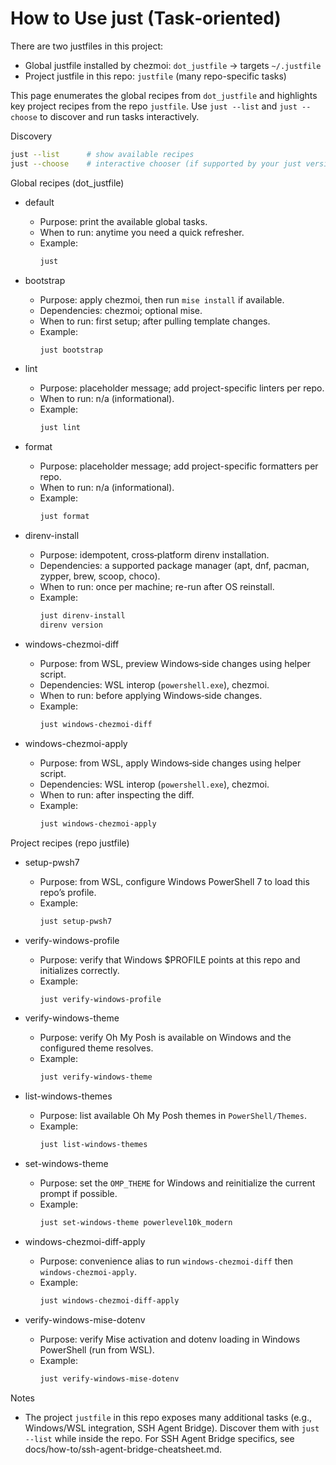 # How to Use just (Task‑oriented)

There are two justfiles in this project:

- Global justfile installed by chezmoi: `dot_justfile` → targets `~/.justfile`
- Project justfile in this repo: `justfile` (many repo-specific tasks)

This page enumerates the global recipes from `dot_justfile` and highlights key project recipes from the repo `justfile`. Use `just --list` and `just --choose` to discover and run tasks interactively.

Discovery

```bash
just --list      # show available recipes
just --choose    # interactive chooser (if supported by your just version)
```

Global recipes (dot_justfile)

- default
  - Purpose: print the available global tasks.
  - When to run: anytime you need a quick refresher.
  - Example:
    ```bash
    just
    ```

- bootstrap
  - Purpose: apply chezmoi, then run `mise install` if available.
  - Dependencies: chezmoi; optional mise.
  - When to run: first setup; after pulling template changes.
  - Example:
    ```bash
    just bootstrap
    ```

- lint
  - Purpose: placeholder message; add project-specific linters per repo.
  - When to run: n/a (informational).
  - Example:
    ```bash
    just lint
    ```

- format
  - Purpose: placeholder message; add project-specific formatters per repo.
  - When to run: n/a (informational).
  - Example:
    ```bash
    just format
    ```

- direnv-install
  - Purpose: idempotent, cross‑platform direnv installation.
  - Dependencies: a supported package manager (apt, dnf, pacman, zypper, brew, scoop, choco).
  - When to run: once per machine; re-run after OS reinstall.
  - Example:
    ```bash
    just direnv-install
    direnv version
    ```

- windows-chezmoi-diff
  - Purpose: from WSL, preview Windows‑side changes using helper script.
  - Dependencies: WSL interop (`powershell.exe`), chezmoi.
  - When to run: before applying Windows‑side changes.
  - Example:
    ```bash
    just windows-chezmoi-diff
    ```

- windows-chezmoi-apply
  - Purpose: from WSL, apply Windows‑side changes using helper script.
  - Dependencies: WSL interop (`powershell.exe`), chezmoi.
  - When to run: after inspecting the diff.
  - Example:
    ```bash
    just windows-chezmoi-apply
    ```

Project recipes (repo justfile)

- setup-pwsh7
  - Purpose: from WSL, configure Windows PowerShell 7 to load this repo’s profile.
  - Example:
    ```bash
    just setup-pwsh7
    ```

- verify-windows-profile
  - Purpose: verify that Windows $PROFILE points at this repo and initializes correctly.
  - Example:
    ```bash
    just verify-windows-profile
    ```

- verify-windows-theme
  - Purpose: verify Oh My Posh is available on Windows and the configured theme resolves.
  - Example:
    ```bash
    just verify-windows-theme
    ```

- list-windows-themes
  - Purpose: list available Oh My Posh themes in `PowerShell/Themes`.
  - Example:
    ```bash
    just list-windows-themes
    ```

- set-windows-theme
  - Purpose: set the `OMP_THEME` for Windows and reinitialize the current prompt if possible.
  - Example:
    ```bash
    just set-windows-theme powerlevel10k_modern
    ```

- windows-chezmoi-diff-apply
  - Purpose: convenience alias to run `windows-chezmoi-diff` then `windows-chezmoi-apply`.
  - Example:
    ```bash
    just windows-chezmoi-diff-apply
    ```

- verify-windows-mise-dotenv
  - Purpose: verify Mise activation and dotenv loading in Windows PowerShell (run from WSL).
  - Example:
    ```bash
    just verify-windows-mise-dotenv
    ```

Notes

- The project `justfile` in this repo exposes many additional tasks (e.g., Windows/WSL integration, SSH Agent Bridge). Discover them with `just --list` while inside the repo. For SSH Agent Bridge specifics, see docs/how-to/ssh-agent-bridge-cheatsheet.md.
